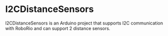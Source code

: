 # I2CDistanceSensors

I2CDistanceSensors is an Arduino project that supports I2C communication with RoboRio and can support 2 distance sensors.
